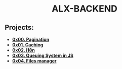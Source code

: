 <h1 align="center"><b>ALX-BACKEND</b></h1>

## Projects:

- **[0x00. Pagination](https://github.com/codenvibes/alx-backend/tree/master/0x00-pagination)**
- **[0x01. Caching]()**
- **[0x02. i18n]()**
- **[0x03. Queuing System in JS]()**
- **[0x04. Files manager]()**
